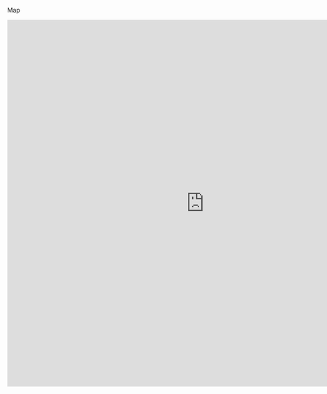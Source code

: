  Map

<iframe
src="http://www.xmind.net/embed/6pKfGP" width="900px" height="840" frameborder="0" scrolling="no">
</iframe>
